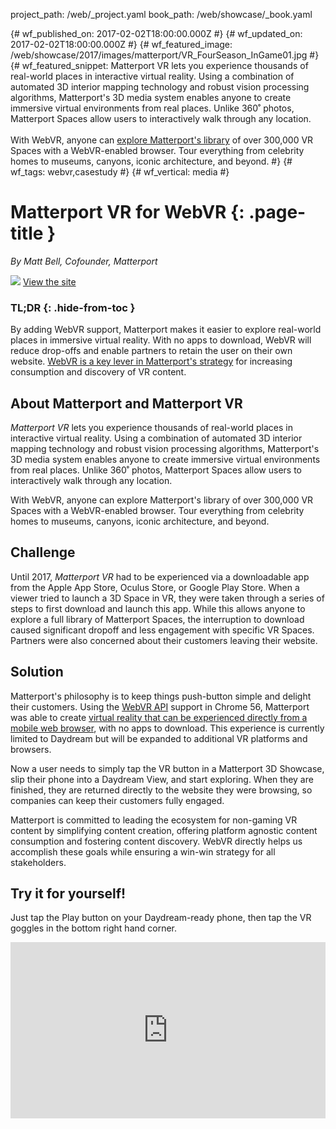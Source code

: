 project_path: /web/_project.yaml
book_path: /web/showcase/_book.yaml

{# wf_published_on: 2017-02-02T18:00:00.000Z #}
{# wf_updated_on: 2017-02-02T18:00:00.000Z #}
{# wf_featured_image: /web/showcase/2017/images/matterport/VR_FourSeason_InGame01.jpg #}
{# wf_featured_snippet: <emphasis>Matterport VR</emphasis> lets you experience thousands of real-world places in interactive virtual reality. Using a combination of automated 3D interior mapping technology and robust vision processing algorithms, Matterport's 3D media system enables anyone to create immersive virtual environments from real places. Unlike 360˚ photos, Matterport Spaces allow users to interactively walk through any location.<br><br>With WebVR, anyone can <a href="https://matterport.com/virtual-reality/webvr/">explore Matterport's library</a> of over 300,000 VR Spaces with a WebVR-enabled browser. Tour everything from celebrity homes to museums, canyons, iconic architecture, and beyond. #}
{# wf_tags: webvr,casestudy #}
{# wf_vertical: media #}

# Matterport VR for WebVR {: .page-title }

*By Matt Bell, Cofounder, Matterport*

<img src="/web/showcase/2017/images/matterport/VR_FourSeason_InGame.jpg" class="attempt-right">

<a class="button button-primary" href="https://try.matterport.com/virtual-reality/webvr/">
  View the site
</a>

### TL;DR {: .hide-from-toc }
By adding WebVR support, Matterport makes it easier to explore real-world
places in immersive virtual reality. With no apps to download, WebVR will reduce
drop-offs and enable partners to retain the user on their own website. [WebVR is
a key lever in Matterport's
strategy](https://matterport.com/virtual-reality/webvr/) for increasing
consumption and discovery of VR content.

## About Matterport and Matterport VR
*Matterport VR* lets you experience thousands of real-world places in interactive
virtual reality. Using a combination of automated 3D interior mapping technology
and robust vision processing algorithms, Matterport's 3D media system enables
anyone to create immersive virtual environments from real places. Unlike 360˚
photos, Matterport Spaces allow users to interactively walk through any
location.

With WebVR, anyone can explore Matterport's library of over 300,000 VR Spaces
with a WebVR-enabled browser. Tour everything from celebrity homes to museums,
canyons, iconic architecture, and beyond.

## Challenge
Until 2017, *Matterport VR* had to be experienced via a downloadable app from the
Apple App Store, Oculus Store, or Google Play Store. When a viewer tried to
launch a 3D Space in VR, they were taken through a series of steps to first
download and launch this app. While this allows anyone to explore a full
library of Matterport Spaces, the interruption to download caused significant
dropoff and less engagement with specific VR Spaces. Partners were also
concerned about their customers leaving their website.

## Solution
Matterport's philosophy is to keep things push-button simple and delight their
customers. Using the [WebVR API](/web/fundamentals/vr/) support in Chrome 56,
Matterport was able to create [virtual reality that can be experienced directly
from a mobile web browser](https://matterport.com/virtual-reality/webvr/), with
no apps to download. This experience is currently limited to Daydream but will
be expanded to additional VR platforms and browsers.

Now a user needs to simply tap the VR button in a Matterport 3D Showcase, slip
their phone into a Daydream View, and start exploring. When they are
finished, they are returned directly to the website they were browsing, so
companies can keep their customers fully engaged.

Matterport is committed to leading the ecosystem for non-gaming VR content by
simplifying content creation, offering platform agnostic content consumption and
fostering content discovery. WebVR directly helps us accomplish these goals
while ensuring a win-win strategy for all stakeholders.

## Try it for yourself!
Just tap the Play button on your Daydream-ready phone, then tap the VR
goggles in the bottom right hand corner.

<style>
  .aspect-container {
    position: relative;
    width: 100%;
    height: 0;
    padding-bottom: 56%;
  }

  .aspect-container .aspect-content {
    position: absolute;
    left: 0;
    top: 0;
    width: 100%;
    height: 100%
  }
</style>

<div class="aspect-container">
  <iframe class="aspect-content" src="https://my.matterport.com/show/?m=FYBseauDW4G" frameborder="0" allowfullscreen allowvr></iframe>
</div>

